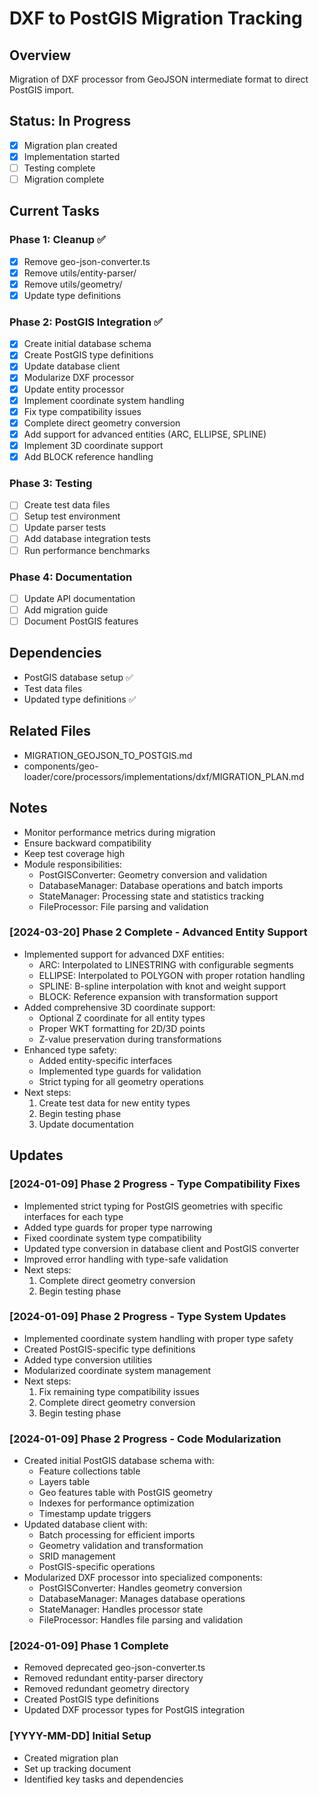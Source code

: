 # DXF to PostGIS Migration Tracking

## Overview
Migration of DXF processor from GeoJSON intermediate format to direct PostGIS import.

## Status: In Progress
- [x] Migration plan created
- [x] Implementation started
- [ ] Testing complete
- [ ] Migration complete

## Current Tasks

### Phase 1: Cleanup ✅
- [x] Remove geo-json-converter.ts
- [x] Remove utils/entity-parser/
- [x] Remove utils/geometry/
- [x] Update type definitions

### Phase 2: PostGIS Integration ✅
- [x] Create initial database schema
- [x] Create PostGIS type definitions
- [x] Update database client
- [x] Modularize DXF processor
- [x] Update entity processor
- [x] Implement coordinate system handling
- [x] Fix type compatibility issues
- [x] Complete direct geometry conversion
- [x] Add support for advanced entities (ARC, ELLIPSE, SPLINE)
- [x] Implement 3D coordinate support
- [x] Add BLOCK reference handling

### Phase 3: Testing
- [ ] Create test data files
- [ ] Setup test environment
- [ ] Update parser tests
- [ ] Add database integration tests
- [ ] Run performance benchmarks

### Phase 4: Documentation
- [ ] Update API documentation
- [ ] Add migration guide
- [ ] Document PostGIS features

## Dependencies
- PostGIS database setup ✅
- Test data files
- Updated type definitions ✅

## Related Files
- MIGRATION_GEOJSON_TO_POSTGIS.md
- components/geo-loader/core/processors/implementations/dxf/MIGRATION_PLAN.md

## Notes
- Monitor performance metrics during migration
- Ensure backward compatibility
- Keep test coverage high
- Module responsibilities:
  - PostGISConverter: Geometry conversion and validation
  - DatabaseManager: Database operations and batch imports
  - StateManager: Processing state and statistics tracking
  - FileProcessor: File parsing and validation

### [2024-03-20] Phase 2 Complete - Advanced Entity Support
- Implemented support for advanced DXF entities:
  - ARC: Interpolated to LINESTRING with configurable segments
  - ELLIPSE: Interpolated to POLYGON with proper rotation handling
  - SPLINE: B-spline interpolation with knot and weight support
  - BLOCK: Reference expansion with transformation support
- Added comprehensive 3D coordinate support:
  - Optional Z coordinate for all entity types
  - Proper WKT formatting for 2D/3D points
  - Z-value preservation during transformations
- Enhanced type safety:
  - Added entity-specific interfaces
  - Implemented type guards for validation
  - Strict typing for all geometry operations
- Next steps:
  1. Create test data for new entity types
  2. Begin testing phase
  3. Update documentation

## Updates

### [2024-01-09] Phase 2 Progress - Type Compatibility Fixes
- Implemented strict typing for PostGIS geometries with specific interfaces for each type
- Added type guards for proper type narrowing
- Fixed coordinate system type compatibility
- Updated type conversion in database client and PostGIS converter
- Improved error handling with type-safe validation
- Next steps:
  1. Complete direct geometry conversion
  2. Begin testing phase

### [2024-01-09] Phase 2 Progress - Type System Updates
- Implemented coordinate system handling with proper type safety
- Created PostGIS-specific type definitions
- Added type conversion utilities
- Modularized coordinate system management
- Next steps:
  1. Fix remaining type compatibility issues
  2. Complete direct geometry conversion
  3. Begin testing phase

### [2024-01-09] Phase 2 Progress - Code Modularization
- Created initial PostGIS database schema with:
  - Feature collections table
  - Layers table
  - Geo features table with PostGIS geometry
  - Indexes for performance optimization
  - Timestamp update triggers
- Updated database client with:
  - Batch processing for efficient imports
  - Geometry validation and transformation
  - SRID management
  - PostGIS-specific operations
- Modularized DXF processor into specialized components:
  - PostGISConverter: Handles geometry conversion
  - DatabaseManager: Manages database operations
  - StateManager: Handles processor state
  - FileProcessor: Handles file parsing and validation

### [2024-01-09] Phase 1 Complete
- Removed deprecated geo-json-converter.ts
- Removed redundant entity-parser directory
- Removed redundant geometry directory
- Created PostGIS type definitions
- Updated DXF processor types for PostGIS integration

### [YYYY-MM-DD] Initial Setup
- Created migration plan
- Set up tracking document
- Identified key tasks and dependencies
